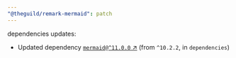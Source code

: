 ```yaml
---
"@theguild/remark-mermaid": patch
---
```

dependencies updates:
  - Updated dependency [`mermaid@^11.0.0` ↗︎](https://www.npmjs.com/package/mermaid/v/11.0.0) (from `^10.2.2`, in `dependencies`)
